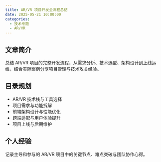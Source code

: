 ```yaml
---
title: AR/VR 项目开发全流程总结
date: 2025-05-21 10:00:00
categories:
  - 技术专题
  - AR/VR
---
```


## 文章简介

总结 AR/VR 项目的完整开发流程，从需求分析、技术选型、架构设计到上线运维，结合实际案例分享项目管理与技术攻关经验。

## 目录规划

- AR/VR 技术栈与工具选择
- 项目需求与功能拆解
- 前端架构设计与性能优化
- 跨端适配与用户体验提升
- 项目上线与后期维护

## 个人经验

记录主导和参与的 AR/VR 项目中的关键节点、难点突破与团队协作心得。
